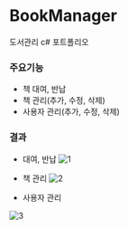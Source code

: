 # BookManager
도서관리 c# 포트폴리오

### 주요기능

- 책 대여, 반납
- 책 관리(추가, 수정, 삭제)
- 사용자 관리(추가, 수정, 삭제)

### 결과

- 대여, 반납
![1](https://user-images.githubusercontent.com/45034861/85488917-1b2bb980-b60a-11ea-8f5e-f0c81e9de6a1.JPG)


- 책 관리
![2](https://user-images.githubusercontent.com/45034861/85488944-25e64e80-b60a-11ea-9a17-6724a77fee78.JPG)


- 사용자 관리

![3](https://user-images.githubusercontent.com/45034861/85488956-2b439900-b60a-11ea-802d-eb4a61fb307a.JPG)


